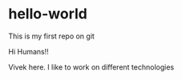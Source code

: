 # hello-world
This is my first repo on git

Hi Humans!!

Vivek here. I like to work on different technologies
